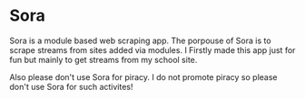 # Sora
 
Sora is a module based web scraping app. The porpouse of Sora is to scrape streams from sites added via modules. I Firstly made this app just for fun but mainly to get streams from my school site.

Also please don't use Sora for piracy. I do not promote piracy so please don't use Sora for such activites!
